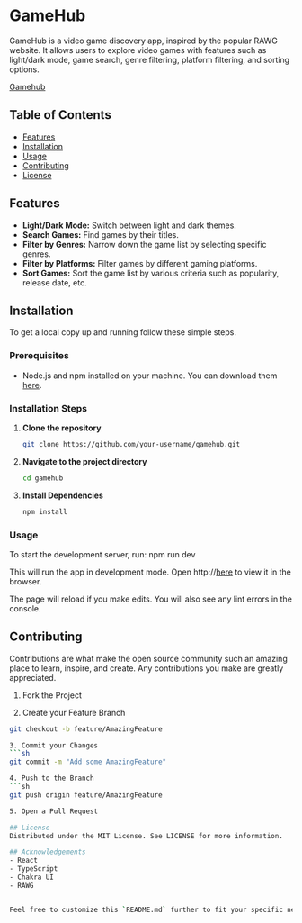 # GameHub

GameHub is a video game discovery app, inspired by the popular RAWG website. It allows users to explore video games with features such as light/dark mode, game search, genre filtering, platform filtering, and sorting options.

[Gamehub](./src/assets/gameHub.png)

## Table of Contents

- [Features](#features)
- [Installation](#installation)
- [Usage](#usage)
- [Contributing](#contributing)
- [License](#license)

## Features

- **Light/Dark Mode:** Switch between light and dark themes.
- **Search Games:** Find games by their titles.
- **Filter by Genres:** Narrow down the game list by selecting specific genres.
- **Filter by Platforms:** Filter games by different gaming platforms.
- **Sort Games:** Sort the game list by various criteria such as popularity, release date, etc.

## Installation

To get a local copy up and running follow these simple steps.

### Prerequisites

- Node.js and npm installed on your machine. You can download them [here](https://nodejs.org/).

### Installation Steps

1. **Clone the repository**

   ```sh
   git clone https://github.com/your-username/gamehub.git

   ```

2. **Navigate to the project directory**

   ```sh
   cd gamehub

   ```

3. **Install Dependencies**
   ```sh
   npm install
   ```

### Usage

To start the development server, run:
npm run dev

This will run the app in development mode. Open http://[here](http://localhost:5173/) to view it in the browser.

The page will reload if you make edits. You will also see any lint errors in the console.

## Contributing

Contributions are what make the open source community such an amazing place to learn, inspire, and create. Any contributions you make are greatly appreciated.

1. Fork the Project

2. Create your Feature Branch

````sh
git checkout -b feature/AmazingFeature

3. Commit your Changes
```sh
git commit -m "Add some AmazingFeature"

4. Push to the Branch
```sh
git push origin feature/AmazingFeature

5. Open a Pull Request

## License
Distributed under the MIT License. See LICENSE for more information.

## Acknowledgements
- React
- TypeScript
- Chakra UI
- RAWG


Feel free to customize this `README.md` further to fit your specific needs and preferences!
````
